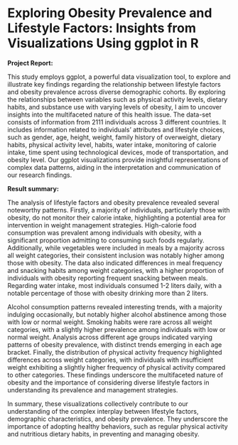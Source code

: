 # Exploring Obesity Prevalence and Lifestyle Factors: Insights from Visualizations Using ggplot in R
**Project Report:**

This study employs ggplot, a powerful data visualization tool, to explore and illustrate key findings regarding the relationship between lifestyle factors and obesity prevalence across diverse demographic cohorts. By exploring the relationships between variables such as physical activity levels, dietary habits, and substance use with varying levels of obesity, I aim to uncover insights into the multifaceted nature of this health issue.
The data-set consists of information from 2111 individuals across 3 different countries. It includes information related to individuals’ attributes and lifestyle choices, such as gender, age, height, weight, family history of overweight, dietary habits, physical activity level, habits, water intake, monitoring of calorie intake, time spent using technological devices, mode of transportation, and obesity level. Our ggplot visualizations provide insightful representations of complex data patterns, aiding in the interpretation and communication of our research findings.

**Result summary:**

The analysis of lifestyle factors and obesity prevalence revealed several noteworthy patterns. Firstly, a majority of individuals, particularly those with obesity, do not monitor their calorie intake, highlighting a potential area for intervention in weight management strategies. High-calorie food consumption was prevalent among individuals with obesity, with a significant proportion admitting to consuming such foods regularly. Additionally, while vegetables were included in meals by a majority across all weight categories, their consistent inclusion was notably higher among those with obesity. The data also indicated differences in meal frequency and snacking habits among weight categories, with a higher proportion of individuals with obesity reporting frequent snacking between meals. Regarding water intake, most individuals consumed 1-2 liters daily, with a notable percentage of those with obesity drinking more than 2 liters. 

Alcohol consumption patterns revealed interesting trends, with a majority indulging occasionally, but notably higher alcohol abstinence among those with low or normal weight. Smoking habits were rare across all weight categories, with a slightly higher prevalence among individuals with low or normal weight. Analysis across different age groups indicated varying patterns of obesity prevalence, with distinct trends emerging in each age bracket. Finally, the distribution of physical activity frequency highlighted differences across weight categories, with individuals with insufficient weight exhibiting a slightly higher frequency of physical activity compared to other categories. These findings underscore the multifaceted nature of obesity and the importance of considering diverse lifestyle factors in understanding its prevalence and management strategies.

In summary, these visualizations collectively contribute to our understanding of the complex interplay between lifestyle factors, demographic characteristics, and obesity prevalence. They underscore the importance of adopting healthy behaviors, such as regular physical activity and nutritious dietary habits, in preventing and managing obesity.
